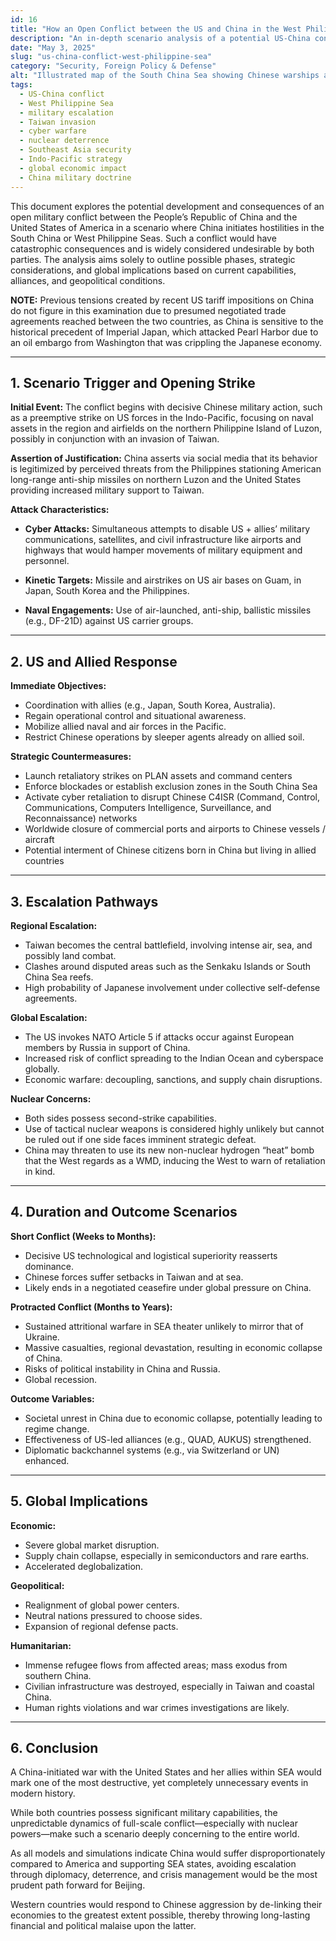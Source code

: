 ```yaml
---
id: 16
title: "How an Open Conflict between the US and China in the West Philippine Sea might Unfold and Manifest"
description: "An in-depth scenario analysis of a potential US-China conflict in the West Philippine Sea—covering military escalation, global impact, and strategic outcomes."
date: "May 3, 2025"
slug: "us-china-conflict-west-philippine-sea"
category: "Security, Foreign Policy & Defense"
alt: "Illustrated map of the South China Sea showing Chinese warships and fighter jets, symbolizing rising military tensions and strategic posturing in contested waters involving China, the Philippines, and other Southeast Asian nations."
tags:
  - US-China conflict
  - West Philippine Sea
  - military escalation
  - Taiwan invasion
  - cyber warfare
  - nuclear deterrence
  - Southeast Asia security
  - Indo-Pacific strategy
  - global economic impact
  - China military doctrine
---
```


This document explores the potential development and consequences of an open military conflict between the People’s Republic of China and the United States of America in a scenario where China initiates hostilities in the South China or West Philippine Seas. Such a conflict would have catastrophic consequences and is widely considered undesirable by both parties. The analysis aims solely to outline possible phases, strategic considerations, and global implications based on current capabilities, alliances, and geopolitical conditions.

**NOTE:** Previous tensions created by recent US tariff impositions on China do not figure in this examination due to presumed negotiated trade agreements reached between the two countries, as China is sensitive to the historical precedent of Imperial Japan, which attacked Pearl Harbor due to an oil embargo from Washington that was crippling the Japanese economy.

---

## 1. Scenario Trigger and Opening Strike

**Initial Event:** The conflict begins with decisive Chinese military action, such as a preemptive strike on US forces in the Indo-Pacific, focusing on naval assets in the region and airfields on the northern Philippine Island of Luzon, possibly in conjunction with an invasion of Taiwan.

**Assertion of Justification:** China asserts via social media that its behavior is legitimized by perceived threats from the Philippines stationing American long-range anti-ship missiles on northern Luzon and the United States providing increased military support to Taiwan.

**Attack Characteristics:**

- **Cyber Attacks:** Simultaneous attempts to disable US + allies’ military communications, satellites, and civil infrastructure like airports and highways that would hamper movements of military equipment and personnel.

- **Kinetic Targets:** Missile and airstrikes on US air bases on Guam, in Japan, South Korea and the Philippines.

- **Naval Engagements:** Use of air-launched, anti-ship, ballistic missiles (e.g., DF-21D) against US carrier groups.

---

## 2. US and Allied Response

**Immediate Objectives:**

- Coordination with allies (e.g., Japan, South Korea, Australia).
- Regain operational control and situational awareness.
- Mobilize allied naval and air forces in the Pacific.
- Restrict Chinese operations by sleeper agents already on allied soil.

**Strategic Countermeasures:**

- Launch retaliatory strikes on PLAN assets and command centers
- Enforce blockades or establish exclusion zones in the South China Sea
- Activate cyber retaliation to disrupt Chinese C4ISR (Command, Control, Communications, Computers Intelligence, Surveillance, and Reconnaissance) networks
- Worldwide closure of commercial ports and airports to Chinese vessels / aircraft
- Potential interment of Chinese citizens born in China but living in allied countries

---

## 3. Escalation Pathways

**Regional Escalation:**

- Taiwan becomes the central battlefield, involving intense air, sea, and possibly land combat.
- Clashes around disputed areas such as the Senkaku Islands or South China Sea reefs.
- High probability of Japanese involvement under collective self-defense agreements.

**Global Escalation:**

- The US invokes NATO Article 5 if attacks occur against European members by Russia in support of China.
- Increased risk of conflict spreading to the Indian Ocean and cyberspace globally.
- Economic warfare: decoupling, sanctions, and supply chain disruptions.

**Nuclear Concerns:**

- Both sides possess second-strike capabilities.
- Use of tactical nuclear weapons is considered highly unlikely but cannot be ruled out if one side faces imminent strategic defeat.
- China may threaten to use its new non-nuclear hydrogen “heat” bomb that the West regards as a WMD, inducing the West to warn of retaliation in kind.

---

## 4. Duration and Outcome Scenarios

**Short Conflict (Weeks to Months):**

- Decisive US technological and logistical superiority reasserts dominance.
- Chinese forces suffer setbacks in Taiwan and at sea.
- Likely ends in a negotiated ceasefire under global pressure on China.

**Protracted Conflict (Months to Years):**

- Sustained attritional warfare in SEA theater unlikely to mirror that of Ukraine.
- Massive casualties, regional devastation, resulting in economic collapse of China.
- Risks of political instability in China and Russia.
- Global recession.

**Outcome Variables:**

- Societal unrest in China due to economic collapse, potentially leading to regime change.
- Effectiveness of US-led alliances (e.g., QUAD, AUKUS) strengthened.
- Diplomatic backchannel systems (e.g., via Switzerland or UN) enhanced.

---

## 5. Global Implications

**Economic:**

- Severe global market disruption.
- Supply chain collapse, especially in semiconductors and rare earths.
- Accelerated deglobalization.

**Geopolitical:**

- Realignment of global power centers.
- Neutral nations pressured to choose sides.
- Expansion of regional defense pacts.

**Humanitarian:**

- Immense refugee flows from affected areas; mass exodus from southern China.
- Civilian infrastructure was destroyed, especially in Taiwan and coastal China.
- Human rights violations and war crimes investigations are likely.

---

## 6. Conclusion

A China-initiated war with the United States and her allies within SEA would mark one of the most destructive, yet completely unnecessary events in modern history.

While both countries possess significant military capabilities, the unpredictable dynamics of full-scale conflict—especially with nuclear powers—make such a scenario deeply concerning to the entire world.

As all models and simulations indicate China would suffer disproportionately compared to America and supporting SEA states, avoiding escalation through diplomacy, deterrence, and crisis management would be the most prudent path forward for Beijing.

Western countries would respond to Chinese aggression by de-linking their economies to the greatest extent possible, thereby throwing long-lasting financial and political malaise upon the latter.
